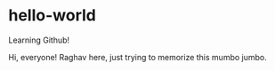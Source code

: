 # hello-world
Learning Github!

Hi, everyone!
Raghav here, just trying to memorize this mumbo jumbo.
